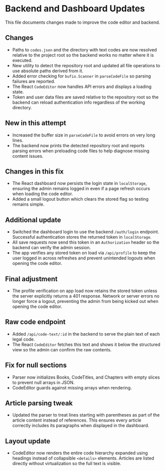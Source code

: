 # Backend and Dashboard Updates

This file documents changes made to improve the code editor and backend.

## Changes
- Paths to `codes.json` and the directory with text codes are now resolved
  relative to the project root so the backend works no matter where it is
  executed.
- New utility to detect the repository root and updated all file operations to
  use absolute paths derived from it.
- Added error checking for `bufio.Scanner` in `parseCodeFile` so parsing failures
  are reported.
- The React `CodeEditor` now handles API errors and displays a loading state.
- Token and user data files are saved relative to the repository root so the
  backend can reload authentication info regardless of the working directory.

## New in this attempt
- Increased the buffer size in `parseCodeFile` to avoid errors on very long lines.
- The backend now prints the detected repository root and reports parsing errors
  when preloading code files to help diagnose missing content issues.

## Changes in this fix
- The React dashboard now persists the login state in `localStorage`, ensuring
  the admin remains logged in even if a page refresh occurs when loading the
  code editor.
- Added a small logout button which clears the stored flag so testing remains
  simple.

## Additional update
- Switched the dashboard login to use the backend `/auth/login` endpoint.
  Successful authentication stores the returned token in `localStorage`.
- All save requests now send this token in an `Authorization` header so the
  backend can verify the admin session.
- The app verifies any stored token on load via `/api/profile` to keep the user
  logged in across refreshes and prevent unintended logouts when opening the
  code editor.

## Final adjustment
- The profile verification on app load now retains the stored token unless the server explicitly returns a 401 response. Network or server errors no longer force a logout, preventing the admin from being kicked out when opening the code editor.

## Raw code endpoint
- Added `/api/code-text/:id` in the backend to serve the plain text of each legal code.
- The React `CodeEditor` fetches this text and shows it below the structured view so the admin can confirm the raw contents.
## Fix for null sections
- Parser now initializes Books, CodeTitles, and Chapters with empty slices to prevent null arrays in JSON.
- CodeEditor guards against missing arrays when rendering.

## Article parsing tweak
- Updated the parser to treat lines starting with parentheses as part of the article
  content instead of references. This ensures every article correctly includes
  its paragraphs when displayed in the dashboard.

## Layout update
- CodeEditor now renders the entire code hierarchy expanded using headings
  instead of collapsible `<details>` elements. Articles are listed directly
  without virtualization so the full text is visible.

